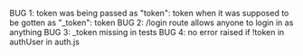 BUG 1: token was being passed as "token": token when it was supposed to be gotten as "_token": token
BUG 2: /login route allows anyone to login in as anything
BUG 3: _token missing in tests
BUG 4: no error raised if !token in authUser in auth.js